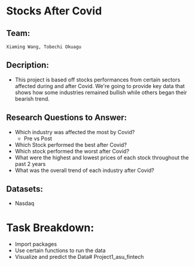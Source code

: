 # Stocks After Covid
## Team:
    Xiaming Wang, Tobechi Okuagu
## Decription: 
* This project is based off stocks performances from certain sectors affected during and after Covid. We're going to provide key data that shows how some industries remained bullish while others began their bearish trend.
## Research Questions to Answer:
* Which industry was affected the most by Covid?
    * Pre vs Post
* Which Stock performed the best after Covid?
* Which stock performed the worst after Covid?
* What were the highest and lowest prices of each stock throughout the past 2 years
* What was the overall trend of each industry after Covid?

## Datasets:
 * Nasdaq

# Task Breakdown:
* Import packages
* Use certain functions to run the data
* Visualize and predict the Data# Project1_asu_fintech